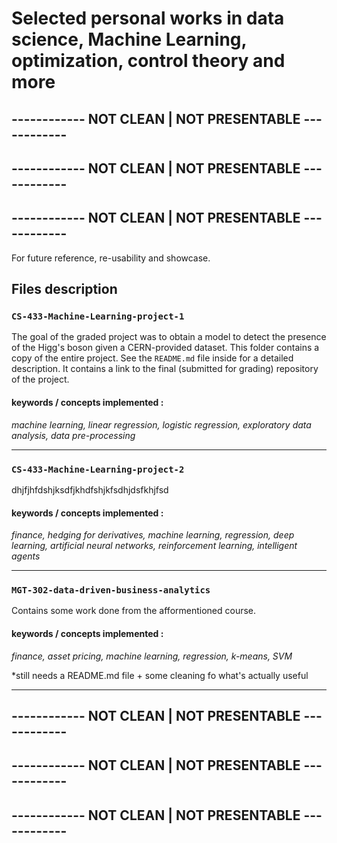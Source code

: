 # Selected personal works in data science, Machine Learning, optimization, control theory and more 
## ------------ NOT CLEAN | NOT PRESENTABLE ------------
## ------------ NOT CLEAN | NOT PRESENTABLE ------------
## ------------ NOT CLEAN | NOT PRESENTABLE ------------


For future reference, re-usability and showcase.

## Files description 

### `CS-433-Machine-Learning-project-1`
The goal of the graded project was to obtain a model to detect the presence of the Higg's boson given a CERN-provided dataset. This folder contains a copy of the entire project. See the `README.md` file inside for a detailed description. It contains a link to the final (submitted for grading) repository of the project.

#### keywords / concepts implemented : 
*machine learning, linear regression, logistic regression, exploratory data analysis, data pre-processing*

---

### `CS-433-Machine-Learning-project-2`
dhjfjhfdshjksdfjkhdfshjkfsdhjdsfkhjfsd

#### keywords / concepts implemented : 
*finance, hedging for derivatives, machine learning, regression, deep learning, artificial neural networks, reinforcement learning, intelligent agents*

---

### `MGT-302-data-driven-business-analytics`
Contains some work done from the afformentioned course. 

#### keywords / concepts implemented : 
*finance, asset pricing, machine learning, regression, k-means, SVM*

*still needs a README.md file + some cleaning fo what's actually useful

---

## ------------ NOT CLEAN | NOT PRESENTABLE ------------
## ------------ NOT CLEAN | NOT PRESENTABLE ------------
## ------------ NOT CLEAN | NOT PRESENTABLE ------------
